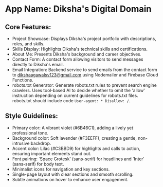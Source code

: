 # **App Name**: Diksha's Digital Domain

## Core Features:

- Project Showcase: Displays Diksha's project portfolio with descriptions, roles, and skills.
- Skills Display: Highlights Diksha's technical skills and certifications.
- About Me: Presents Diksha's background and career objectives.
- Contact Form: A contact form allowing visitors to send messages directly to Diksha's email.
- Email Integration: Backend service to send emails from the contact form to dikshaagawalsv123@gmail.com using Nodemailer and Firebase Cloud Functions.
- robots.txt Generator: Generate robots.txt rules to prevent search engine crawlers.  Uses tool-based AI to decide whether to omit the 'allow' instruction depending on current guidelines for robots.txt files.  robots.txt should include code `User-agent: * Disallow: /`.

## Style Guidelines:

- Primary color: A vibrant violet (#6B46C1), adding a lively yet professional tone.
- Background color: Soft lavender (#F3EEFF), creating a gentle, non-intrusive backdrop.
- Accent color: Lilac (#C3BBD9) for highlights and calls to action, ensuring important elements stand out.
- Font pairing: 'Space Grotesk' (sans-serif) for headlines and 'Inter' (sans-serif) for body text.
- Minimalist icons for navigation and key sections.
- Single-page layout with clear sections and smooth scrolling.
- Subtle animations on hover to enhance user engagement.